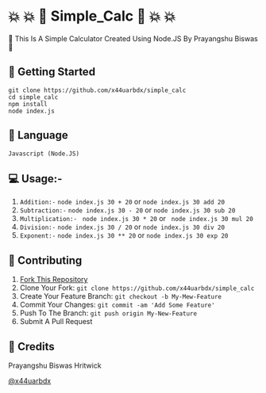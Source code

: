 # :collision: :collision: :star2: Simple_Calc :star2: :collision: :collision:

:iphone: This Is A Simple Calculator Created Using Node.JS By Prayangshu Biswas :iphone:

## 🚀 Getting Started

```
git clone https://github.com/x44uarbdx/simple_calc
cd simple_calc
npm install
node index.js
```

## 📓 Language
` Javascript (Node.JS) ` 


## :computer: Usage:- 

1. ```Addition:-```  ```node index.js 30 + 20``` or ```node index.js 30 add 20```  
2. ```Subtraction:-```  ```node index.js 30 - 20```  or ```node index.js 30 sub 20``` 
3. ```Multiplication:-```  ``` node index.js 30 * 20```  or ``` node index.js 30 mul 20``` 
4. ```Division:-```  ```node index.js 30 / 20```  or ```node index.js 30 div 20``` 
5. ```Exponent:-```  ```node index.js 30 ** 20```  or ```node index.js 30 exp 20``` 

## 🤝 Contributing

1. [Fork This Repository](https://github.com/x44uarbdx/simple_calc/fork)
2. Clone Your Fork: `git clone https://github.com/x44uarbdx/simple_calc`
3. Create Your Feature Branch: `git checkout -b My-Mew-Feature`
4. Commit Your Changes: `git commit -am 'Add Some Feature'`
5. Push To The Branch: `git push origin My-New-Feature`
6. Submit A Pull Request

## 📝 Credits

 Prayangshu Biswas Hritwick
 
 [@x44uarbdx](https://github.com/x44uarbdx)


